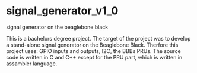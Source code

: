 # signal_generator_v1_0
signal generator on the beaglebone black

This is a bachelors degree project. The target of the project was to develop a stand-alone signal generator on the Beaglebone Black. 
Therfore this project uses: GPIO inputs and outputs, I2C, the BBBs PRUs. The source code is written in C and C++ except for the PRU part, which is written in assambler language. 

